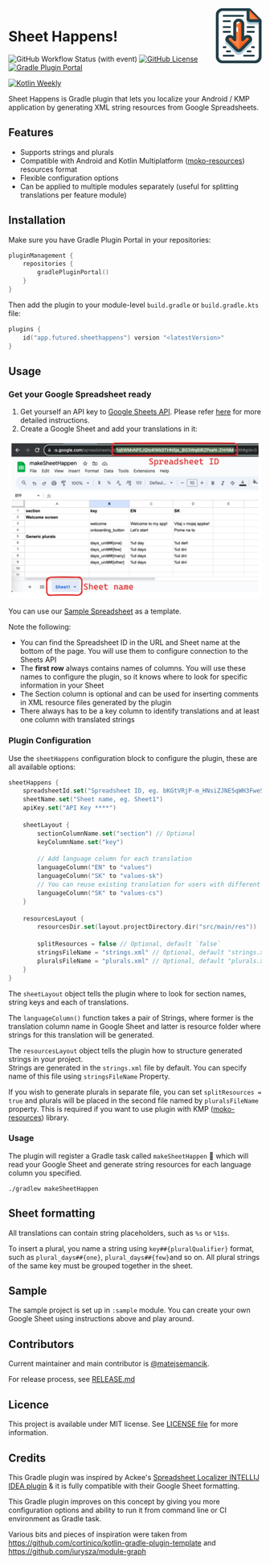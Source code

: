 <img align="right" src="docs/images/sheet-happens-logo-transparent.png" width="18%">

# Sheet Happens!


![GitHub Workflow Status (with event)](https://img.shields.io/github/actions/workflow/status/futuredapp/sheet-happens/pr-check.yml?style=flat-square)
[![GitHub License](https://img.shields.io/github/license/futuredapp/sheet-happens?style=flat-square)](LICENSE)
[![Gradle Plugin Portal](https://img.shields.io/gradle-plugin-portal/v/app.futured.sheethappens?style=flat-square)](https://plugins.gradle.org/plugin/app.futured.sheethappens)

[![Kotlin Weekly](https://img.shields.io/badge/Kotlin%20Weekly-Issue%20%23382-7774b0?logo=kotlin
)](https://mailchi.mp/kotlinweekly/kotlin-weekly-382)

Sheet Happens is Gradle plugin that lets you localize your Android / KMP application by generating XML string resources
from Google Spreadsheets.

## Features

- Supports strings and plurals
- Compatible with Android and Kotlin Multiplatform ([moko-resources](https://github.com/icerockdev/moko-resources))
  resources format
- Flexible configuration options
- Can be applied to multiple modules separately (useful for splitting translations per feature module)

## Installation

Make sure you have Gradle Plugin Portal in your repositories:

```kotlin
pluginManagement {
    repositories {
        gradlePluginPortal()
    }
}
```

Then add the plugin to your module-level `build.gradle` or `build.gradle.kts` file:

```kotlin
plugins {
    id("app.futured.sheethappens") version "<latestVersion>"
}
```

## Usage

### Get your Google Spreadsheet ready

1. Get yourself an API key to [Google Sheets API](https://developers.google.com/sheets/api/guides/concepts). Please
   refer [here](GOOGLE_API_KEY.md) for more detailed instructions.
2. Create a Google Sheet and add your translations in it:

![](docs/images/spreadsheet-identification.png)

You can use our [Sample Spreadsheet](https://docs.google.com/spreadsheets/d/1q5WMvNFEJQts4lWkSTHN5je_BG3Wq6iRZPseN-ZHrNM/edit?usp=sharing)
as a template.

Note the following:

- You can find the Spreadsheet ID in the URL and Sheet name at the bottom of the page. You will use them to configure
  connection to the Sheets API
- The __first row__ always contains names of columns. You will use these names to configure the plugin, so it knows
  where
  to look for specific information in your Sheet
- The Section column is optional and can be used for inserting comments in XML resource files generated by the plugin
- There always has to be a key column to identify translations and at least one column with translated strings

### Plugin Configuration

Use the `sheetHappens` configuration block to configure the plugin, these are all available options:

```kotlin
sheetHappens {
    spreadsheetId.set("Spreadsheet ID, eg. bKGtVRjP-m_HNsiZJNE5qWH3FweSNlRQv4tsM1WkF65J7ZgqB_WWqN")
    sheetName.set("Sheet name, eg. Sheet1")
    apiKey.set("API Key ****")

    sheetLayout {
        sectionColumnName.set("section") // Optional
        keyColumnName.set("key")

        // Add language column for each translation
        languageColumn("EN" to "values")
        languageColumn("SK" to "values-sk")
        // You can reuse existing translation for users with different system language
        languageColumn("SK" to "values-cs")
    }

    resourcesLayout {
        resourcesDir.set(layout.projectDirectory.dir("src/main/res"))

        splitResources = false // Optional, default `false`
        stringsFileName = "strings.xml" // Optional, default "strings.xml" 
        pluralsFileName = "plurals.xml" // Optional, default "plurals.xml"
    }
}
```

The `sheetLayout` object tells the plugin where to look for section names, string keys and each of translations.

The `languageColumn()` function takes a pair of Strings, where former is the translation column name in Google Sheet and
latter is resource folder where strings for this translation will be generated.

The `resourcesLayout` object tells the plugin how to structure generated strings in your project.  
Strings are generated in the `strings.xml` file by default. You can specify name of this file using `stringsFileName`
Property.

If you wish to generate plurals in separate file, you can set `splitResources = true` and plurals will be placed in the
second file named by `pluralsFileName` property.
This is required if you want to use plugin with KMP ([moko-resources](https://github.com/icerockdev/moko-resources))
library.

### Usage

The plugin will register a Gradle task called `makeSheetHappen` 🦄 which will read your Google Sheet and generate string
resources for each language column you specified.

```shell
./gradlew makeSheetHappen
```

## Sheet formatting

All translations can contain string placeholders, such as `%s` or `%1$s`.

To insert a plural, you name a string using `key##{pluralQualifier}` format, such
as `plural_days##{one}`, `plural_days##{few}`and so on.
All plural strings of the same key must be grouped together in the sheet.

## Sample

The sample project is set up in `:sample` module. You can create your own Google Sheet using instructions above and
play around.

## Contributors

Current maintainer and main contributor is [@matejsemancik](https://github.com/matejsemancik).

For release process, see [RELEASE.md](RELEASE.md)

## Licence

This project is available under MIT license. See [LICENSE file](LICENSE) for more information.

## Credits

This Gradle plugin was inspired by
Ackee's [Spreadsheet Localizer INTELLIJ IDEA plugin](https://github.com/AckeeCZ/Spreadsheet-Localizer-Plugin) & it is
fully compatible with their Google Sheet formatting.

This Gradle plugin improves on this concept by giving you more configuration options and ability to run it from command
line or CI environment as Gradle task.

Various bits and pieces of inspiration were taken from https://github.com/cortinico/kotlin-gradle-plugin-template
and https://github.com/iurysza/module-graph

